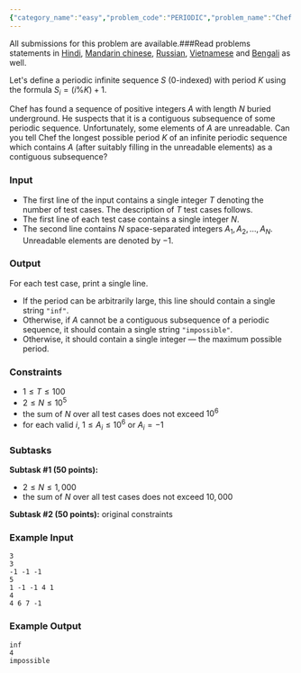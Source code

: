 ```yaml
---
{"category_name":"easy","problem_code":"PERIODIC","problem_name":"Chef and Periodic Sequence","languages_supported":{"0":"C","1":"CPP14","2":"JAVA","3":"PYTH","4":"PYTH 3.6","5":"PYPY","6":"CS2","7":"PAS fpc","8":"PAS gpc","9":"RUBY","10":"PHP","11":"GO","12":"NODEJS","13":"HASK","14":"rust","15":"SCALA","16":"swift","17":"D","18":"PERL","19":"FORT","20":"WSPC","21":"ADA","22":"CAML","23":"ICK","24":"BF","25":"ASM","26":"CLPS","27":"PRLG","28":"ICON","29":"SCM qobi","30":"PIKE","31":"ST","32":"NICE","33":"LUA","34":"BASH","35":"NEM","36":"LISP sbcl","37":"LISP clisp","38":"SCM guile","39":"JS","40":"ERL","41":"TCL","42":"kotlin","43":"PERL6","44":"TEXT","45":"SCM chicken","46":"PYP3","47":"CLOJ","48":"COB","49":"FS"},"max_timelimit":1,"source_sizelimit":50000,"problem_author":"kingofnumbers","problem_tester":null,"date_added":"18-10-2018","tags":{"0":"easy","1":"gcd","2":"kingofnumbers","3":"pattern","4":"sequences","5":"snck1a19","6":"taran_1407"},"editorial_url":"https://discuss.codechef.com/problems/PERIODIC","time":{"view_start_date":1540092600,"submit_start_date":1540092600,"visible_start_date":1540092600,"end_date":1735669800},"is_direct_submittable":false,"layout":"problem"}
---
```

<span class="solution-visible-txt">All submissions for this problem are available.</span>###Read problems statements in [Hindi](http://www.codechef.com/download/translated/S191ATST/hindi/PERIODIC.pdf), [Mandarin chinese](http://www.codechef.com/download/translated/S191ATST/mandarin/PERIODIC.pdf), [Russian](http://www.codechef.com/download/translated/S191ATST/russian/PERIODIC.pdf), [Vietnamese](http://www.codechef.com/download/translated/S191ATST/vietnamese/PERIODIC.pdf) and [Bengali](http://www.codechef.com/download/translated/S191ATST/bengali/PERIODIC.pdf) as well.

Let's define a periodic infinite sequence $S$ ($0$-indexed) with period $K$ using the formula $S_i = (i \% K) + 1$.

Chef has found a sequence of positive integers $A$ with length $N$ buried underground. He suspects that it is a contiguous subsequence of some periodic sequence. Unfortunately, some elements of $A$ are unreadable. Can you tell Chef the longest possible period $K$ of an infinite periodic sequence which contains $A$ (after suitably filling in the unreadable elements) as a contiguous subsequence?

### Input
- The first line of the input contains a single integer $T$ denoting the number of test cases. The description of $T$ test cases follows.
- The first line of each test case contains a single integer $N$. 
- The second line contains $N$ space-separated integers $A_1, A_2, \dots, A_N$. Unreadable elements are denoted by $-1$.

### Output
For each test case, print a single line.
- If the period can be arbitrarily large, this line should contain a single string `"inf"`.
- Otherwise, if $A$ cannot be a contiguous subsequence of a periodic sequence, it should contain a single string `"impossible"`.
- Otherwise, it should contain a single integer — the maximum possible period.

### Constraints 
- $1 \le T \le 100$
- $2 \le N \le 10^5$
- the sum of $N$ over all test cases does not exceed $10^6$
- for each valid $i$, $1 \le A_i \le 10^6$ or $A_i = -1$

### Subtasks
**Subtask #1 (50 points):**
- $2 \le N \le 1,000$
- the sum of $N$ over all test cases does not exceed $10,000$

**Subtask #2 (50 points):** original constraints

### Example Input
```
3
3
-1 -1 -1
5
1 -1 -1 4 1
4
4 6 7 -1
```

### Example Output
```
inf
4
impossible
```
